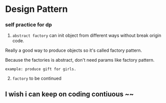 # Design Pattern

### self practice for dp
1. `abstract factory` can init object from different ways without break origin code. 

  Really a good way to produce objects so it's called factory pattern.
  
  Because the factories is abstract, don't need params like factory pattern.
  
  ~~~
example: produce gift for girls.
~~~

2. `factory` to be continued

## I wish i can keep on coding contiuous ~~
